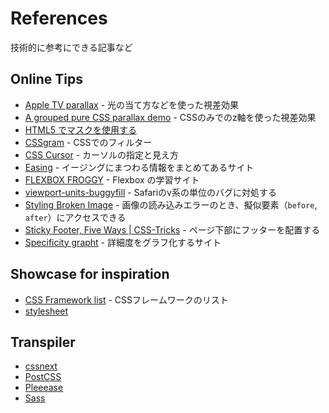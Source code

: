 # References
技術的に参考にできる記事など

## Online Tips
- [Apple TV parallax](http://designmodo.com/apple-tv-effect/) - 光の当て方などを使った視差効果
- [A grouped pure CSS parallax demo](http://keithclark.co.uk/articles/pure-css-parallax-websites/demo3/) - CSSのみでのz軸を使った視差効果
- [HTML5 でマスクを使用する](https://support.google.com/richmedia/answer/6286751?hl=ja)
- [CSSgram](https://github.com/una/CSSgram) - CSSでのフィルター
- [CSS Cursor](http://css-cursor.techstream.org/) - カーソルの指定と見え方
- [Easing](http://robertpenner.com/easing/) - イージングにまつわる情報をまとめてあるサイト
- [FLEXBOX FROGGY](http://flexboxfroggy.com/) - Flexbox の学習サイト
- [viewport-units-buggyfill](https://github.com/rodneyrehm/viewport-units-buggyfill) - Safariのv系の単位のバグに対処する
- [Styling Broken Image](http://bitsofco.de/styling-broken-images/) - 画像の読み込みエラーのとき、擬似要素（`before`, `after`）にアクセスできる
- [Sticky Footer, Five Ways
 | CSS-Tricks](https://css-tricks.com/couple-takes-sticky-footer/) - ページ下部にフッターを配置する
- [Specificity grapht](https://jonassebastianohlsson.com/specificity-graph/) - 詳細度をグラフ化するサイト

## Showcase for inspiration
- [CSS Framework list](https://gist.github.com/kesuiket/edd918a55cf0154953a9) - CSSフレームワークのリスト
- [stylesheet](https://stylesheets.co/)


## Transpiler
- [cssnext](https://github.com/cssnext/cssnext)
- [PostCSS](https://github.com/postcss/postcss)
- [Pleeease](https://github.com/iamvdo/pleeease)
- [Sass](https://github.com/sass/sass)
